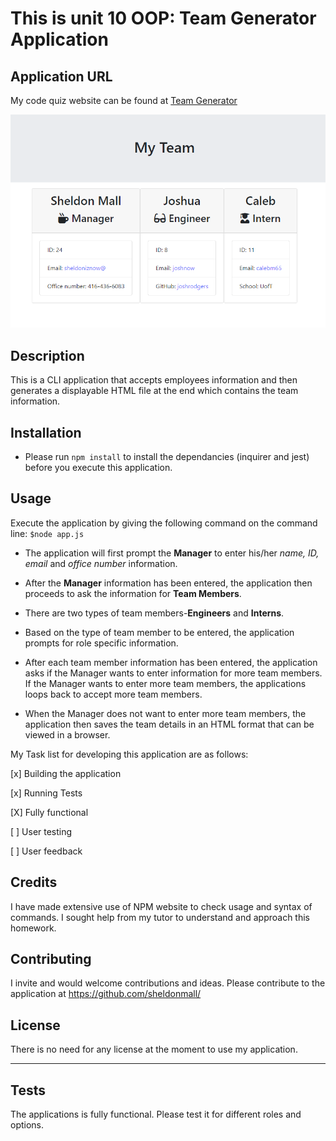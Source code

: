 # This is unit 10 OOP: Team Generator Application

## Application URL

My code quiz website can be found at [Team Generator](https://sheldonmall.github.io/quiz-challenge/) 

![Team Page](./MyTeam.png)

## Description

This is a CLI application that accepts employees information and then generates a displayable HTML file at the end which contains the team information.

## Installation

* Please run `npm install` to install the dependancies (inquirer and jest) before you execute this application.

## Usage 

Execute the application by giving the following command on the command line:
`$node app.js`

* The application will first prompt the **Manager** to enter his/her *name, ID, email* and *office number* information.

- After the **Manager** information has been entered, the application then proceeds to ask the information for **Team Members**.

- There are two types of team members-**Engineers** and **Interns**.

- Based on the type of team member to be entered, the application prompts for role specific information.

- After each team member information has been entered, the application asks if the Manager wants to enter information for more team members. If the Manager wants to enter more team members, the applications loops back to accept more team members.

- When the Manager does not want to enter more team members, the application then saves the team details in an HTML format that can be viewed in a browser.

My Task list for developing this application are as follows:

[x] Building the application

[x] Running Tests 

[X] Fully functional

[ ] User testing

[ ] User feedback 


## Credits

I have made extensive use of NPM website to check usage and syntax of commands. I sought help from my tutor to understand and approach this homework. 

## Contributing

I invite and would welcome contributions and ideas. Please contribute to the application at https://github.com/sheldonmall/

## License

There is no need for any license at the moment to use my application.

---

## Tests

The applications is fully functional. Please test it for different roles and options.
